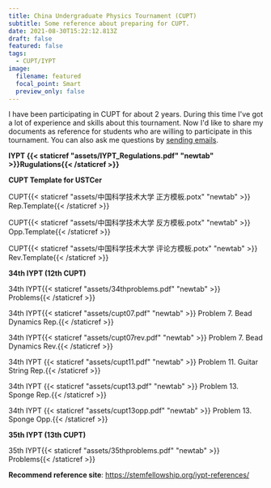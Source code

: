 ```yaml
---
title: China Undergraduate Physics Tournament (CUPT)
subtitle: Some reference about preparing for CUPT.
date: 2021-08-30T15:22:12.813Z
draft: false
featured: false
tags:
  - CUPT/IYPT
image:
  filename: featured
  focal_point: Smart
  preview_only: false
---
```

I have been participating in CUPT for about 2 years. During this time I've got a lot of experience and skills about this tournament. Now I'd like to share my documents as reference for students who are willing to participate in this tournament. You can also ask me questions by [sending emails](mailto:wby0823@mail.ustc.edu.cn).

**IYPT {{< staticref "assets/IYPT_Regulations.pdf" "newtab" >}}Rugulations{{< /staticref >}}**

**CUPT Template for USTCer**

CUPT{{< staticref "assets/中国科学技术大学 正方模板.potx" "newtab" >}} Rep.Template{{< /staticref >}} 

CUPT{{< staticref "assets/中国科学技术大学 反方模板.potx" "newtab" >}} Opp.Template{{< /staticref >}} 

CUPT{{< staticref "assets/中国科学技术大学 评论方模板.potx" "newtab" >}} Rev.Template{{< /staticref >}} 

**34th IYPT (12th CUPT)**

34th IYPT{{< staticref "assets/34thproblems.pdf" "newtab" >}} Problems{{< /staticref >}}

34th IYPT{{< staticref "assets/cupt07.pdf" "newtab" >}} Problem 7. Bead Dynamics Rep.{{< /staticref >}}

34th IYPT{{< staticref "assets/cupt07rev.pdf" "newtab" >}} Problem 7. Bead Dynamics Rev.{{< /staticref >}}

34th IYPT {{< staticref "assets/cupt11.pdf" "newtab" >}} Problem 11. Guitar String Rep.{{< /staticref >}}

34th IYPT {{< staticref "assets/cupt13.pdf" "newtab" >}} Problem 13. Sponge Rep.{{< /staticref >}}

34th IYPT {{< staticref "assets/cupt13opp.pdf" "newtab" >}} Problem 13. Sponge Opp.{{< /staticref >}}

**35th IYPT (13th CUPT)**

35th IYPT{{< staticref "assets/35thproblems.pdf" "newtab" >}} Problems{{< /staticref >}}

**Recommend reference site**: https://stemfellowship.org/iypt-references/
